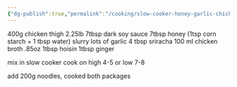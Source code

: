 ```yaml
---
{"dg-publish":true,"permalink":"/cooking/slow-cooker-honey-garlic-chicken-noodles/","tags":["recipe/chicken, recipe/noodles, recipe/asian"]}
---
```



400g chicken thigh 2.25lb
7tbsp dark soy sauce
7tbsp honey
(1tsp corn starch + 1 tbsp water) slurry
lots of garlic
4 tbsp sriracha
100 ml chicken broth .85oz
1tbsp hoisin
1tbsp ginger

mix in slow cooker
cook on high 4-5 or low 7-8

add
200g noodles, cooked both packages